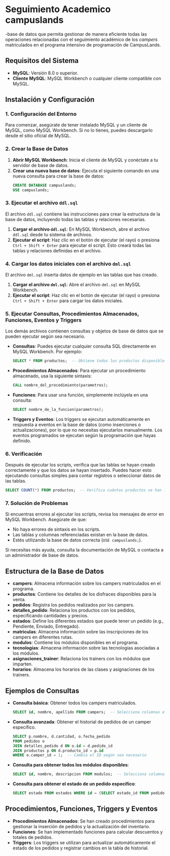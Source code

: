 # Seguimiento Academico campuslands

-base de datos que permita gestionar de manera eficiente todas las operaciones relacionadas con el seguimiento académico de los *campers* matriculados en el programa intensivo de programación de CampusLands.

## Requisitos del Sistema
- **MySQL**: Versión 8.0 o superior.
- **Cliente MySQL**: MySQL Workbench o cualquier cliente compatible con MySQL.



## Instalación y Configuración

### 1. Configuración del Entorno
Para comenzar, asegúrate de tener instalado MySQL y un cliente de MySQL, como MySQL Workbench. Si no lo tienes, puedes descargarlo desde el sitio oficial de MySQL.

### 2. Crear la Base de Datos
1. **Abrir MySQL Workbench**: Inicia el cliente de MySQL y conéctate a tu servidor de base de datos.
2. **Crear una nueva base de datos**: Ejecuta el siguiente comando en una nueva consulta para crear la base de datos:
   ```sql
   CREATE DATABASE campuslands;
   USE campuslands;
   ```

### 3. Ejecutar el archivo `ddl.sql`
El archivo `ddl.sql` contiene las instrucciones para crear la estructura de la base de datos, incluyendo todas las tablas y relaciones necesarias.

1. **Cargar el archivo `ddl.sql`**: En MySQL Workbench, abre el archivo `ddl.sql` desde tu sistema de archivos.
2. **Ejecutar el script**: Haz clic en el botón de ejecutar (el rayo) o presiona `Ctrl + Shift + Enter` para ejecutar el script. Esto creará todas las tablas y relaciones definidas en el archivo.

### 4. Cargar los datos iniciales con el archivo `dml.sql`
El archivo `dml.sql` inserta datos de ejemplo en las tablas que has creado.

1. **Cargar el archivo `dml.sql`**: Abre el archivo `dml.sql` en MySQL Workbench.
2. **Ejecutar el script**: Haz clic en el botón de ejecutar (el rayo) o presiona `Ctrl + Shift + Enter` para cargar los datos iniciales.

### 5. Ejecutar Consultas, Procedimientos Almacenados, Funciones, Eventos y Triggers
Los demás archivos contienen consultas y objetos de base de datos que se pueden ejecutar según sea necesario.

- **Consultas**: Puedes ejecutar cualquier consulta SQL directamente en MySQL Workbench. Por ejemplo:
   ```sql
   SELECT * FROM productos;  -- Obtiene todos los productos disponibles
   ```

- **Procedimientos Almacenados**: Para ejecutar un procedimiento almacenado, usa la siguiente sintaxis:
   ```sql
   CALL nombre_del_procedimiento(parametros);
   ```

- **Funciones**: Para usar una función, simplemente inclúyela en una consulta:
   ```sql
   SELECT nombre_de_la_funcion(parametros);
   ```

- **Triggers y Eventos**: Los triggers se ejecutan automáticamente en respuesta a eventos en la base de datos (como inserciones o actualizaciones), por lo que no necesitas ejecutarlos manualmente. Los eventos programados se ejecutan según la programación que hayas definido.

### 6. Verificación
Después de ejecutar los scripts, verifica que las tablas se hayan creado correctamente y que los datos se hayan insertado. Puedes hacer esto ejecutando consultas simples para contar registros o seleccionar datos de las tablas.

```sql
SELECT COUNT(*) FROM productos;  -- Verifica cuántos productos se han insertado
```

### 7. Solución de Problemas
Si encuentras errores al ejecutar los scripts, revisa los mensajes de error en MySQL Workbench. Asegúrate de que:
- No haya errores de sintaxis en los scripts.
- Las tablas y columnas referenciadas existan en la base de datos.
- Estés utilizando la base de datos correcta (`USE campuslands;`).

Si necesitas más ayuda, consulta la documentación de MySQL o contacta a un administrador de base de datos.

## Estructura de la Base de Datos
- **campers**: Almacena información sobre los campers matriculados en el programa.
- **productos**: Contiene los detalles de los disfraces disponibles para la venta.
- **pedidos**: Registra los pedidos realizados por los campers.
- **detalles_pedido**: Relaciona los productos con los pedidos, especificando cantidades y precios.
- **estados**: Define los diferentes estados que puede tener un pedido (e.g., Pendiente, Enviado, Entregado).
- **matriculas**: Almacena información sobre las inscripciones de los campers en diferentes rutas.
- **modulos**: Contiene los módulos disponibles en el programa.
- **tecnologias**: Almacena información sobre las tecnologías asociadas a los módulos.
- **asignaciones_trainer**: Relaciona los trainers con los módulos que imparten.
- **horarios**: Almacena los horarios de las clases y asignaciones de los trainers.

## Ejemplos de Consultas
- **Consulta básica**: Obtener todos los campers matriculados.
   ```sql
   SELECT id, nombre, apellido FROM campers;  -- Selecciona columnas específicas
   ```

- **Consulta avanzada**: Obtener el historial de pedidos de un camper específico.
   ```sql
   SELECT p.nombre, d.cantidad, o.fecha_pedido
   FROM pedidos o
   JOIN detalles_pedido d ON o.id = d.pedido_id
   JOIN productos p ON d.producto_id = p.id
   WHERE o.camper_id = 1;  -- Cambia el ID según sea necesario
   ```

- **Consulta para obtener todos los módulos disponibles**:
   ```sql
   SELECT id, nombre, descripcion FROM modulos;  -- Selecciona columnas específicas
   ```

- **Consulta para obtener el estado de un pedido específico**:
   ```sql
   SELECT estado FROM estados WHERE id = (SELECT estado_id FROM pedidos WHERE id = 1);  -- Cambia el ID según sea necesario
   ```

## Procedimientos, Funciones, Triggers y Eventos
- **Procedimientos Almacenados**: Se han creado procedimientos para gestionar la inserción de pedidos y la actualización del inventario.
- **Funciones**: Se han implementado funciones para calcular descuentos y totales de pedidos.
- **Triggers**: Los triggers se utilizan para actualizar automáticamente el estado de los pedidos y registrar cambios en la tabla de historial.


```



